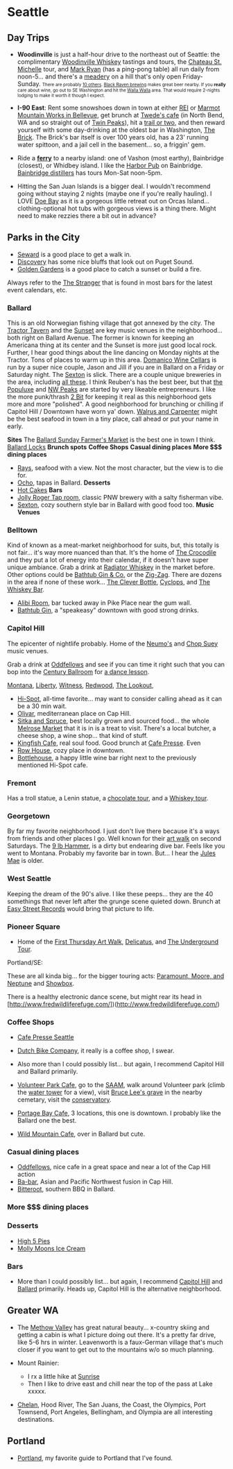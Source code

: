 # Seattle

## Day Trips

- **Woodinville** is just a half-hour drive to the northeast out of Seattle: the complimentary [Woodinville Whiskey](http://www.woodinvillewhiskeyco.com/contact-us/) tastings and tours, the [Chateau St. Michelle](http://www.ste-michelle.com/) tour, and [Mark Ryan](http://www.markryanwinery.com/) (has a ping-pong table) all run daily from noon-5... and there's a [meadery](http://www.skyriverbrewing.com/) on a hill that's only open Friday-Sunday. <small style="font-size: 10px;">There are probably [10 others](http://woodinvillewinecountry.com/maps/). [Black Raven brewing](http://www.blackravenbrewing.com/) makes great beer nearby.  If you __really__ care about wine, go out to SE Washington and hit the [Walla Walla](http://www.wallawallawine.com/#wineries) area. That would require 2-nights lodging to make it worth it though I expect.</small>

- **I-90 East**: 
Rent some snowshoes down in town at either [REI](http://www.rei.com/stores/seattle.html) or [Marmot Mountain Works in Bellevue](https://www.marmotmountain.com/), get brunch at [Twede's cafe](http://www.twedescafe.com/) (in North Bend, WA and so straight out of [Twin Peaks](http://www.youtube.com/watch?feature=player_embedded&v=5PcoMrwEa5o)), hit a [trail or two](http://www.wta.org/), and then reward yourself with some day-drinking at the oldest bar in Washington, [The Brick](http://www.bricksaloon.com/). The Brick's bar itself is over 100 years old, has a 23' running water spittoon, and a jail cell in the basement... so, a friggin' gem.

- Ride a **[ferry](http://www.wsdot.wa.gov/ferries/)** to a nearby island: one of Vashon (most earthy), Bainbridge (closest), or Whidbey island. I like the [Harbor Pub](http://harbourpub.com/) on Bainbridge. [Bainbridge distillers](http://www.bainbridgedistillers.com/) has tours Mon-Sat noon-5pm.

- Hitting the San Juan Islands is a bigger deal. I wouldn't recommend going without staying 2 nights (maybe one if you're really hauling). I LOVE [Doe Bay](http://doebay.com/) as it is a gorgeous little retreat out on Orcas Island... clothing-optional hot tubs with gorgeous views is a thing there. Might need to make rezzies there a bit out in advance?


## Parks in the City
- [Seward](http://www.seattle.gov/parks/environment/seward.htm) is a good place to get a walk in.
- [Discovery](http://www.seattle.gov/parks/environment/discovery.htm) has some nice bluffs that look out on Puget Sound.
- [Golden Gardens](http://www.seattle.gov/parks/park_detail.asp?ID=243) is a good place to catch a sunset or build a fire.

Always refer to the [The Stranger](http://www.thestranger.com/) that is found in most bars for the latest event calendars, etc.

### Ballard
This is an old Norwegian fishing village that got annexed by the city. The [Tractor Tavern](http://www.tractortavern.com/) and the [Sunset](http://www.sunsettavern.com/) are key music venues in the neighborhood... both right on Ballard Avenue. The former is known for keeping an Americana thing at its center and the Sunset is more just good local rock. Further, I hear good things about the line dancing on Monday nights at the Tractor. Tons of places to warm up in this area. [Domanico Wine Cellars](http://www.domanicocellars.com/) is run by a super nice couple, Jason and Jill if you are in Ballard on a Friday or Saturday night. The [Sexton](http://www.yelp.com/biz/the-sexton-seattle) is slick. There are a couple unique breweries in the area, including [all these](http://www.myballard.com/breweries/). I think Reuben's has the best beer, but that [the Populuxe](http://www.populuxebrewing.com/) and [NW Peaks](http://www.nwpeaksbrewery.com/) are started by very likeable entrepreneurs. I like the more punk/thrash [2 Bit](http://www.the2bitsaloon.com/) for keeping it real as this neighborhood gets more and more "polished". A good neighborhood for brunching or chilling if Capitol Hill / Downtown have worn ya' down. [Walrus and Carpenter](http://www.yelp.com/biz/the-walrus-and-the-carpenter-seattle###query:Walrus%20And%20The%20Carpenter) might be the best seafood in town in a tiny place, call ahead or put your name in early. 

__Sites__
	The [Ballard Sunday Farmer's Market](http://www.yelp.com/biz/ballard-sunday-farmers-market-seattle) is the best one in town I think. 
	[Ballard Locks](http://www.yelp.com/biz/hiram-m-chittenden-locks-seattle)
__Brunch spots__
__Coffee Shops__
__Casual dining places__
__More $$$ dining places__
- [Rays](http://www.yelp.com/biz/rays-caf%C3%A9-seattle-2###query:Rays%20Boathouse%20Cafe%20%26%20Catering), seafood with a view. Not the most character, but the view is to die for.
- [Ocho](http://www.yelp.com/biz/ocho-seattle###query:ocho), tapas in Ballard.
__Desserts__
- [Hot Cakes](http://www.yelp.com/biz/hot-cakes-molten-chocolate-cakery-seattle)
__Bars__
- [Jolly Roger Tap room](http://www.yelp.com/biz/jolly-roger-taproom-seattle), classic PNW brewery with a salty fisherman vibe.
- [Sexton](http://www.yelp.com/biz/the-sexton-seattle###query:sexton), cozy southern style bar in Ballard with good food too.
__Music Venues__


### Belltown
Kind of known as a meat-market neighborhood for suits, but, this totally is not fair... it's way more nuanced than that. It's the home of [The Crocodile](http://www.thecrocodile.com/calendar/) and they put a lot of energy into their calendar, if it doesn't have super unique ambiance. Grab a drink at [Radiator Whiskey](http://www.radiatorwhiskey.com/) in the market before. Other options could be [Bathtub Gin & Co.](http://bathtubginseattle.com/) or the [Zig-Zag](http://zigzagseattle.com/). There are dozens in the area if none of these work... [The Clever Bottle](http://www.cleverbottle.com/), [Cyclops](http://www.cyclopsseattle.com/), and [The Whiskey Bar](http://www.thewhiskybar.com/).
- [Alibi Room](http://www.yelp.com/biz/alibi-room-seattle), bar tucked away in Pike Place near the gum wall.
- [Bathtub Gin](http://www.yelp.com/biz/bathtub-gin-and-co-seattle), a "speakeasy" downtown with good strong drinks.

### Capitol Hill
The epicenter of nightlife probably. Home of the [Neumo's](http://neumos.com/) and [Chop Suey](http://chopsuey.com/calendar/) music venues. 


Grab a drink at [Oddfellows](http://oddfellowscafe.com/) and see if you can time it right such that you can bop into the [Century Ballroom](http://www.centuryballroom.com/home/) for [a dance lesson](http://www.centuryballroom.com/home/classes/class-schedule). 

[Montana](), 
[Liberty](), 
[Witness](), 
[Redwood](), 
[The Lookout](), 

- [Hi-Spot](http://www.yelp.com/biz/the-hi-spot-cafe-seattle###query:hi%20spot), all-time favorite... may want to consider calling ahead as it can be a 30 min wait.
- [Olivar](http://www.yelp.com/biz/olivar-seattle-2), mediterranean place on Cap Hill.
- [Sitka and Spruce](http://www.yelp.com/biz/sitka-and-spruce-seattle###query:sitka%20and%20spruce), best locally grown and sourced food... the whole [Melrose Market](http://melrosemarketseattle.com/) that it is in is a treat to visit. There's a local butcher, a cheese shop, a wine shop... that kind of stuff.
- [Kingfish Cafe](http://www.yelp.com/biz/the-kingfish-cafe-seattle), real soul food.
Good brunch at [Cafe Presse](http://cafepresseseattle.com/home/). Even 
- [Row House](http://www.yelp.com/biz/row-house-cafe-seattle), cozy place in downtown.
- [Bottlehouse](http://www.yelp.com/biz/bottlehouse-seattle###query:bottle%20house), a happy little wine bar right next to the previously mentioned Hi-Spot cafe.

### Fremont
Has a troll statue, a Lenin statue, a [chocolate tour](https://www.theochocolate.com/factory-and-tours), and a [Whiskey tour](http://fremontmischief.com/tours-2/).


### Georgetown
By far my favorite neighborhood. I just don't live there because it's a ways from friends and other places I go. Well known for their [art walk](http://georgetownartattack.tumblr.com/) on second Saturdays. The [9 lb Hammer](http://www.yelp.com/biz/9-lb-hammer-seattle), is a dirty but endearing dive bar. Feels like you went to Montana. Probably my favorite bar in town. But... I hear the [Jules Mae](http://www.julesmaes.com/) is older.


### West Seattle
Keeping the dream of the 90's alive. I like these peeps... they are the 40 somethings that never left after the grunge scene quieted down. Brunch at [Easy Street Records](http://www.yelp.com/biz/easy-street-records-and-caf%C3%A9-seattle-2) would bring that picture to life.

### Pioneer Square
- Home of the [First Thursday Art Walk](http://www.firstthursdayseattle.com/), [Delicatus](http://www.delicatusseattle.com/), and [The Underground Tour](https://www.undergroundtour.com/).

Portland/SE:











These are all kinda big... for the bigger touring acts: [Paramount, Moore, and Neptune](http://www.stgpresents.org/) and [Showbox](http://www.showboxpresents.com/).

There is a healthy electronic dance scene, but might rear its head in [http://www.fredwildliferefuge.com/])(http://www.fredwildliferefuge.com/)



### Coffee Shops
- [Cafe Presse Seattle](http://www.yelp.com/biz/caf%C3%A9-presse-seattle-2###query:cafe%20presse)
- [Dutch Bike Company](http://www.yelp.com/biz/dutch-bike-co-seattle-2###query:dutch%20bike%20company), it really is a coffee shop, I swear.
- Also more than I could possibly list... but again, I recommend Capitol Hill and Ballard primarily.

- [Volunteer Park Cafe](http://www.yelp.com/biz/volunteer-park-cafe-and-marketplace-seattle###query:volunteer%20park%20cafe), go to the [SAAM](http://www.seattleartmuseum.org/visit/visitSAAM.asp), walk around Volunteer park (climb the [water tower](http://www.yelp.com/biz/volunteer-park-water-tower-seattle) for a view), visit [Bruce Lee's grave](http://www.tripadvisor.com/Attraction_Review-g60878-d615595-Reviews-Bruce_Lee_Grave_Site-Seattle_Washington.html) in the nearby cemetary, visit the [conservatory](http://www.yelp.com/biz/volunteer-park-conservatory-seattle).
- [Portage Bay Cafe](http://www.yelp.com/biz/portage-bay-caf%C3%A9-seattle-8), 3 locations, this one is downtown. I probably like the Ballard one the best.
- [Wild Mountain Cafe](http://www.yelp.com/biz/wild-mountain-cafe-seattle###query:wild%20mountain), over in Ballard but cute.

### Casual dining places
- [Oddfellows](http://www.yelp.com/biz/oddfellows-cafe-and-bar-seattle###query:Oddfellows%20Cafe%20%26%20Bar), nice cafe in a great space and near a lot of the Cap Hill action
- [Ba-bar](http://www.yelp.com/biz/ba-bar-seattle###query:babar%20seattle), Asian and Pacific Northwest fusion in Cap Hill.
- [Bitteroot](http://www.yelp.com/biz/bitterroot-bbq-seattle###query:Bitterroot%20BBQ), southern BBQ in Ballard.

### More $$$ dining places

### Desserts
- [High 5 Pies](http://www.yelp.com/biz/high-5-pie-seattle-3)
- [Molly Moons Ice Cream](http://www.yelp.com/biz/molly-moons-ice-cream-seattle-2###query:mollie%20moons)

### Bars
- More than I could possibly list... but again, I recommend [Capitol Hill](http://www.yelp.com/search?find_desc=capitol+hill+bars&find_loc=Seattle%2C+WA) and [Ballard](http://www.yelp.com/search?cflt=bars&find_loc=Ballard%2C+Seattle%2C+WA) primarily. Heads up, Capitol Hill is the alternative neighborhood.


## Greater WA

- The [Methow Valley](http://www.mvsta.com/) has great natural beauty... x-country skiing and getting a cabin is what I picture doing out there. It's a pretty far drive, like 5-6 hrs in winter. Leavenworth is a faux-German village that's much closer if you want to get out to the mountains w/o so much planning.


- Mount Rainier: 
    - I rx a little hike at [Sunrise](http://www.nps.gov/mora/planyourvisit/sunrise.htm)
    - Then I like to drive east and chill near the top of the pass at Lake xxxxx.

- [Chelan](http://www.lakechelanwinevalley.com/), Hood River, The San Juans, the Coast, the Olympics, Port Townsend, Port Angeles, Bellingham, and Olympia are all interesting destinations.


## Portland
- [Portland](http://waxy.org/2011/09/geeks_guide_to_portland_2011/), my favorite guide to Portland that I've found.

